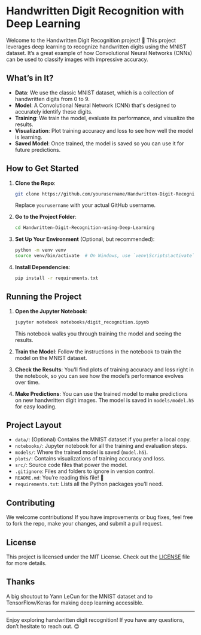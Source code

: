 # Handwritten Digit Recognition with Deep Learning

Welcome to the Handwritten Digit Recognition project! 🎉 This project leverages deep learning to recognize handwritten digits using the MNIST dataset. It’s a great example of how Convolutional Neural Networks (CNNs) can be used to classify images with impressive accuracy.

## What’s in It?

- **Data**: We use the classic MNIST dataset, which is a collection of handwritten digits from 0 to 9.
- **Model**: A Convolutional Neural Network (CNN) that's designed to accurately identify these digits.
- **Training**: We train the model, evaluate its performance, and visualize the results.
- **Visualization**: Plot training accuracy and loss to see how well the model is learning.
- **Saved Model**: Once trained, the model is saved so you can use it for future predictions.

## How to Get Started

1. **Clone the Repo**:
    ```bash
    git clone https://github.com/yourusername/Handwritten-Digit-Recognition-using-Deep-Learning.git
    ```
    Replace `yourusername` with your actual GitHub username.

2. **Go to the Project Folder**:
    ```bash
    cd Handwritten-Digit-Recognition-using-Deep-Learning
    ```

3. **Set Up Your Environment** (Optional, but recommended):
    ```bash
    python -m venv venv
    source venv/bin/activate  # On Windows, use `venv\Scripts\activate`
    ```

4. **Install Dependencies**:
    ```bash
    pip install -r requirements.txt
    ```

## Running the Project

1. **Open the Jupyter Notebook**:
    ```bash
    jupyter notebook notebooks/digit_recognition.ipynb
    ```
    This notebook walks you through training the model and seeing the results.

2. **Train the Model**: Follow the instructions in the notebook to train the model on the MNIST dataset.

3. **Check the Results**: You’ll find plots of training accuracy and loss right in the notebook, so you can see how the model’s performance evolves over time.

4. **Make Predictions**: You can use the trained model to make predictions on new handwritten digit images. The model is saved in `models/model.h5` for easy loading.

## Project Layout

- `data/`: (Optional) Contains the MNIST dataset if you prefer a local copy.
- `notebooks/`: Jupyter notebook for all the training and evaluation steps.
- `models/`: Where the trained model is saved (`model.h5`).
- `plots/`: Contains visualizations of training accuracy and loss.
- `src/`: Source code files that power the model.
- `.gitignore`: Files and folders to ignore in version control.
- `README.md`: You’re reading this file! 📄
- `requirements.txt`: Lists all the Python packages you’ll need.

## Contributing

We welcome contributions! If you have improvements or bug fixes, feel free to fork the repo, make your changes, and submit a pull request.

## License

This project is licensed under the MIT License. Check out the [LICENSE](LICENSE) file for more details.

## Thanks

A big shoutout to Yann LeCun for the MNIST dataset and to TensorFlow/Keras for making deep learning accessible.

---

Enjoy exploring handwritten digit recognition! If you have any questions, don’t hesitate to reach out. 😊
